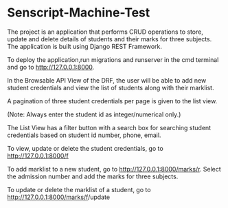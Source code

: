 # Senscript-Machine-Test

The project is an application that performs CRUD operations to store, update and delete details of students and their marks for three subjects. The application is built using Django REST Framework.

 To deploy the application,run migrations and runserver in the cmd terminal and go to http://127.0.0.1:8000. 
 
 In the Browsable API View of the DRF, the user will be able to add new student credentials and view the list of students along with their marklist. 
 
 A pagination of three student credentials per page is given to the list view.

(Note: Always enter the student id as integer/numerical only.)

 The List View has a filter button with a search box for searching student credentials based on student id number, phone, email.

 To view, update or delete the student credentials, go to http://127.0.0.1:8000/f<student id number>

 To add marklist to a new student, go to http://127.0.0.1:8000/marks/r<student id number>. Select the admission number and add the marks for three subjects. 

 To update or delete the marklist of a student, go to http://127.0.0.1:8000/marks/f<student id number>/update


